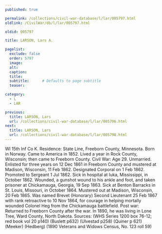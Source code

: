 ```yaml
---
published: true

permalink: /collections/civil-war-database/l/lar/005797.html
oldlink: /CivilWar/db/l/lar/005797.html

oldid: 005797

title: LARSON, Lars A.

pagelist:
  exclude: false
  order: 5797
  image: 
  alt:
  caption:
  title:
  subtitle:      # Defaults to page subtitle
  teaser:

category: 
  - L 
  - LAR

previous:
  title: LARSON, Lars
  url: /collections/civil-war-database/l/lar/005796.html  
next:
  title: LARSON, Lars
  url: /collections/civil-war-database/l/lar/005798.html   
---
```

WI 15th Inf Co K. Residence: State Line, Freeborn County, Minnesota. Born in Norway. Came to America in 1852. Lived a year in Rock County, Wisconsin; then came to Freeborn County. Civil War: Age 29. Unmarried. Enlisted for three years on 12 Dec 1861 in Freeborn County and mustered at Madison, Wisconsin, 11 Feb 1862. Designated Corporal on 1 Feb 1862. Promoted to Sergeant 1 Jul 1862. Sick in hospital at Iuka, Mississippi, in October 1862. Wounded, a gunshot wound to his ankle and foot, and taken prisoner at Chickamauga, Georgia, 19 Sep 1863. Sick at Benton Barracks in St. Louis, Missouri, in October 1864. Mustered out at Madison, Wisconsin, 20 Feb 1865. Was named Brevet (Honorary) Second Lieutenant 25 Feb 1867 with rank retroactive to 10 Nov 1864, for courage in helping mortally wounded Colonel Heg from the Chickamauga battlefield. Post war: Returned to Freeborn County after the war. In 1890, he was living in Lone Tree, Ward County, North Dakota. Sources: (WHS Series 1200 box 76-12; red book vol 20 p140) (Buslett p632) (Ulvestad p258) (Quiner p 621) (Meeker) (Hedberg) (1890 Veterans and Widows Census, No. 123 roll 59)